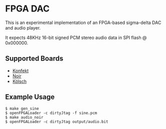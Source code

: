 # FPGA DAC

This is an experimental implementation of an FPGA-based sigma-delta DAC and audio player.

It expects 48KHz 16-bit signed PCM stereo audio data in SPI flash @ 0x000000.

## Supported Boards

* [Konfekt](https://machdyne.com/product/konfekt-computer/)
* [Noir](https://machdyne.com/product/noir-computer/)
* [Kölsch](https://machdyne.com/product/kolsch-computer/)

## Example Usage

```
$ make gen_sine
$ openFPGALoader -c dirtyJtag -f sine.pcm
$ make audio_noir
$ openFPGALoader -c dirtyJtag output/audio.bit
```
